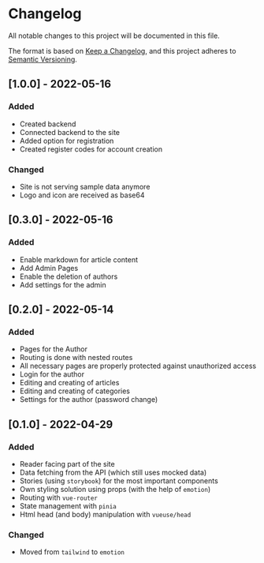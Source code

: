 # Changelog

All notable changes to this project will be documented in this file.

The format is based on [Keep a Changelog](https://keepachangelog.com/en/1.0.0/),
and this project adheres to [Semantic Versioning](https://semver.org/spec/v2.0.0.html).

## [1.0.0] - 2022-05-16

### Added

- Created backend
- Connected backend to the site
- Added option for registration
- Created register codes for account creation

### Changed

- Site is not serving sample data anymore
- Logo and icon are received as base64

## [0.3.0] - 2022-05-16

### Added

- Enable markdown for article content
- Add Admin Pages
- Enable the deletion of authors
- Add settings for the admin

## [0.2.0] - 2022-05-14

### Added

- Pages for the Author
- Routing is done with nested routes
- All necessary pages are properly protected against unauthorized access
- Login for the author
- Editing and creating of articles
- Editing and creating of categories
- Settings for the author (password change)


## [0.1.0] - 2022-04-29

### Added

- Reader facing part of the site
- Data fetching from the API (which still uses mocked data)
- Stories (using `storybook`) for the most important components
- Own styling solution using props (with the help of `emotion`)
- Routing with `vue-router`
- State management with `pinia`
- Html head (and body) manipulation with `vueuse/head`

### Changed

- Moved from `tailwind` to `emotion`

